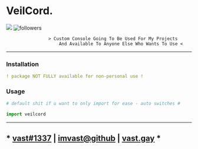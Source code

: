 # VeilCord.
<img src="https://img.shields.io/pypi/v/terminut?style=for-the-badge&logo=python">
<img alt="followers" src="https://img.shields.io/github/followers/imvast?color=f429ff&style=for-the-badge&logo=github&label=Follow"/>

```less
                > Custom Console Going To Be Used For My Projects
                    And Available To Anyone Else Who Wants To Use <
```

---

### Installation
```yaml
! package NOT FULLY available for non-personal use !
```

### Usage
```py
# default shit if u want to only import for ease - auto switches #

import veilcord


```

---

## * [vast#1337](https://discord.com/users/852976920148967485) | [imvast@github](https://github.com/imvast) | [vast.gay](https://vast.gay) *